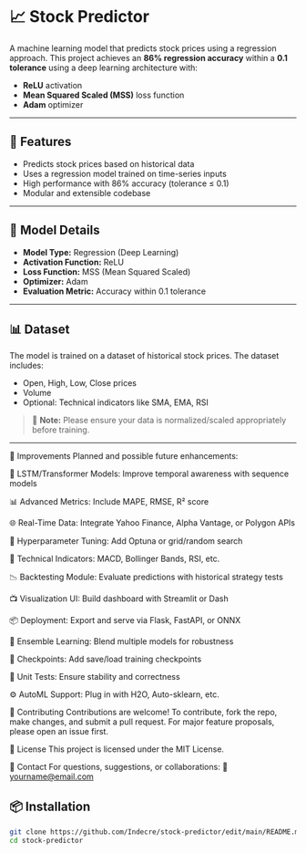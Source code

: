 # 📈 Stock Predictor

A machine learning model that predicts stock prices using a regression approach. This project achieves an **86% regression accuracy** within a **0.1 tolerance** using a deep learning architecture with:

- **ReLU** activation
- **Mean Squared Scaled (MSS)** loss function
- **Adam** optimizer

---

## 🚀 Features

- Predicts stock prices based on historical data
- Uses a regression model trained on time-series inputs
- High performance with 86% accuracy (tolerance ≤ 0.1)
- Modular and extensible codebase

---

## 🧠 Model Details

- **Model Type:** Regression (Deep Learning)
- **Activation Function:** ReLU
- **Loss Function:** MSS (Mean Squared Scaled)
- **Optimizer:** Adam
- **Evaluation Metric:** Accuracy within 0.1 tolerance

---

## 📊 Dataset

The model is trained on a dataset of historical stock prices. The dataset includes:
- Open, High, Low, Close prices
- Volume
- Optional: Technical indicators like SMA, EMA, RSI

> 📌 **Note:** Please ensure your data is normalized/scaled appropriately before training.

---

🔧 Improvements
Planned and possible future enhancements:

 🔄 LSTM/Transformer Models: Improve temporal awareness with sequence models

 📊 Advanced Metrics: Include MAPE, RMSE, R² score

 🌐 Real-Time Data: Integrate Yahoo Finance, Alpha Vantage, or Polygon APIs

 🧪 Hyperparameter Tuning: Add Optuna or grid/random search

 🧰 Technical Indicators: MACD, Bollinger Bands, RSI, etc.

 📉 Backtesting Module: Evaluate predictions with historical strategy tests

 📺 Visualization UI: Build dashboard with Streamlit or Dash

 📦 Deployment: Export and serve via Flask, FastAPI, or ONNX

 🧠 Ensemble Learning: Blend multiple models for robustness

 🔁 Checkpoints: Add save/load training checkpoints

 🧪 Unit Tests: Ensure stability and correctness

 ⚙️ AutoML Support: Plug in with H2O, Auto-sklearn, etc.

🤝 Contributing
Contributions are welcome!
To contribute, fork the repo, make changes, and submit a pull request.
For major feature proposals, please open an issue first.

📄 License
This project is licensed under the MIT License.

💬 Contact
For questions, suggestions, or collaborations:
📧 yourname@email.com

## 📦 Installation

```bash
git clone https://github.com/Indecre/stock-predictor/edit/main/README.md
cd stock-predictor
